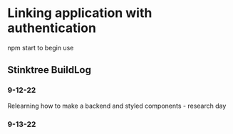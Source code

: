 # Linking application with authentication

npm start to begin use
## Stinktree BuildLog

### 9-12-22
Relearning how to make a backend and styled components - research day

### 9-13-22
